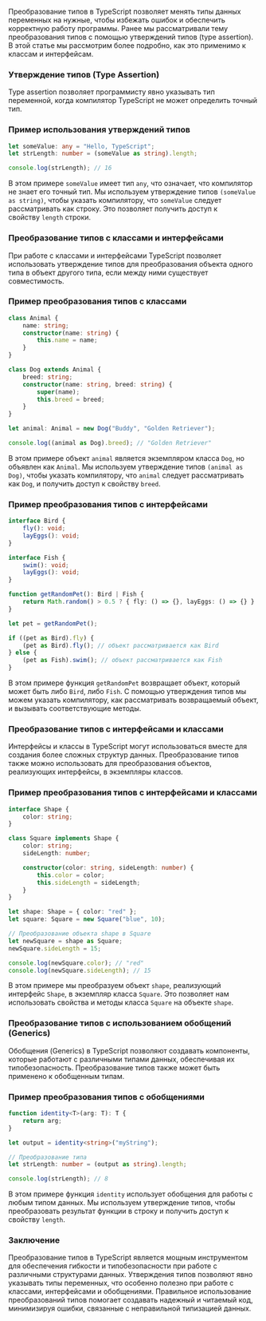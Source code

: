 Преобразование типов в TypeScript позволяет менять типы данных переменных на нужные, чтобы избежать ошибок и обеспечить корректную работу программы. Ранее мы рассматривали тему преобразования типов с помощью утверждений типов (type assertion). В этой статье мы рассмотрим более подробно, как это применимо к классам и интерфейсам.

### Утверждение типов (Type Assertion)

Type assertion позволяет программисту явно указывать тип переменной, когда компилятор TypeScript не может определить точный тип.

### Пример использования утверждений типов

```typescript
let someValue: any = "Hello, TypeScript";
let strLength: number = (someValue as string).length;

console.log(strLength); // 16
```

В этом примере `someValue` имеет тип `any`, что означает, что компилятор не знает его точный тип. Мы используем утверждение типов `(someValue as string)`, чтобы указать компилятору, что `someValue` следует рассматривать как строку. Это позволяет получить доступ к свойству `length` строки.

### Преобразование типов с классами и интерфейсами

При работе с классами и интерфейсами TypeScript позволяет использовать утверждение типов для преобразования объекта одного типа в объект другого типа, если между ними существует совместимость.

### Пример преобразования типов с классами

```typescript
class Animal {
    name: string;
    constructor(name: string) {
        this.name = name;
    }
}

class Dog extends Animal {
    breed: string;
    constructor(name: string, breed: string) {
        super(name);
        this.breed = breed;
    }
}

let animal: Animal = new Dog("Buddy", "Golden Retriever");

console.log((animal as Dog).breed); // "Golden Retriever"
```

В этом примере объект `animal` является экземпляром класса `Dog`, но объявлен как `Animal`. Мы используем утверждение типов `(animal as Dog)`, чтобы указать компилятору, что `animal` следует рассматривать как `Dog`, и получить доступ к свойству `breed`.

### Пример преобразования типов с интерфейсами

```typescript
interface Bird {
    fly(): void;
    layEggs(): void;
}

interface Fish {
    swim(): void;
    layEggs(): void;
}

function getRandomPet(): Bird | Fish {
    return Math.random() > 0.5 ? { fly: () => {}, layEggs: () => {} } : { swim: () => {}, layEggs: () => {} };
}

let pet = getRandomPet();

if ((pet as Bird).fly) {
    (pet as Bird).fly(); // объект рассматривается как Bird
} else {
    (pet as Fish).swim(); // объект рассматривается как Fish
}
```

В этом примере функция `getRandomPet` возвращает объект, который может быть либо `Bird`, либо `Fish`. С помощью утверждения типов мы можем указать компилятору, как рассматривать возвращаемый объект, и вызывать соответствующие методы.

### Преобразование типов с интерфейсами и классами

Интерфейсы и классы в TypeScript могут использоваться вместе для создания более сложных структур данных. Преобразование типов также можно использовать для преобразования объектов, реализующих интерфейсы, в экземпляры классов.

### Пример преобразования типов с интерфейсами и классами

```typescript
interface Shape {
    color: string;
}

class Square implements Shape {
    color: string;
    sideLength: number;

    constructor(color: string, sideLength: number) {
        this.color = color;
        this.sideLength = sideLength;
    }
}

let shape: Shape = { color: "red" };
let square: Square = new Square("blue", 10);

// Преобразование объекта shape в Square
let newSquare = shape as Square;
newSquare.sideLength = 15;

console.log(newSquare.color); // "red"
console.log(newSquare.sideLength); // 15
```

В этом примере мы преобразуем объект `shape`, реализующий интерфейс `Shape`, в экземпляр класса `Square`. Это позволяет нам использовать свойства и методы класса `Square` на объекте `shape`.

### Преобразование типов с использованием обобщений (Generics)

Обобщения (Generics) в TypeScript позволяют создавать компоненты, которые работают с различными типами данных, обеспечивая их типобезопасность. Преобразование типов также может быть применено к обобщенным типам.

### Пример преобразования типов с обобщениями

```typescript
function identity<T>(arg: T): T {
    return arg;
}

let output = identity<string>("myString");

// Преобразование типа
let strLength: number = (output as string).length;

console.log(strLength); // 8
```

В этом примере функция `identity` использует обобщения для работы с любым типом данных. Мы используем утверждение типов, чтобы преобразовать результат функции в строку и получить доступ к свойству `length`.

### Заключение

Преобразование типов в TypeScript является мощным инструментом для обеспечения гибкости и типобезопасности при работе с различными структурами данных. Утверждения типов позволяют явно указывать типы переменных, что особенно полезно при работе с классами, интерфейсами и обобщениями. Правильное использование преобразований типов помогает создавать надежный и читаемый код, минимизируя ошибки, связанные с неправильной типизацией данных.